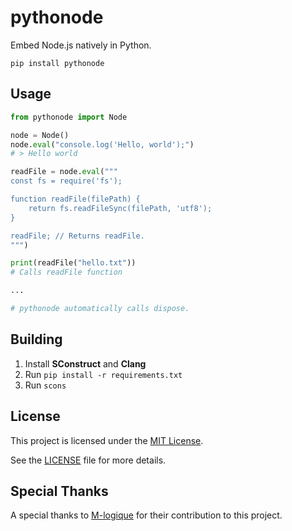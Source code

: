 # pythonode
Embed Node.js natively in Python.

```
pip install pythonode
```

## Usage
```py
from pythonode import Node

node = Node()
node.eval("console.log('Hello, world');")
# > Hello world

readFile = node.eval("""
const fs = require('fs');

function readFile(filePath) {
    return fs.readFileSync(filePath, 'utf8');
}

readFile; // Returns readFile.
""")

print(readFile("hello.txt"))
# Calls readFile function

...

# pythonode automatically calls dispose.
```

## Building
1. Install **SConstruct** and **Clang**
2. Run `pip install -r requirements.txt`
3. Run `scons`

## License

This project is licensed under the [MIT License](LICENSE).

See the [LICENSE](LICENSE) file for more details.

## Special Thanks

A special thanks to [M-logique](https://github.com/M-logique) for their contribution to this project.
